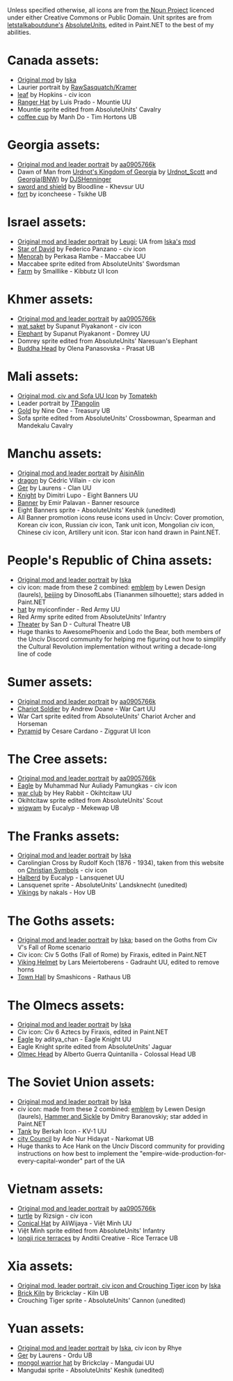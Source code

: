 Unless specified otherwise, all icons are from [the Noun Project](https://thenounproject.com) licenced under either Creative Commons or Public Domain.
Unit sprites are from [letstalkaboutdune's](https://github.com/letstalkaboutdune) [AbsoluteUnits](https://github.com/letstalkaboutdune/AbsoluteUnits), edited in Paint.NET to the best of my abilities.

# Canada assets:
* [Original mod](https://steamcommunity.com/sharedfiles/filedetails/?id=2957634921) by [Iska](https://steamcommunity.com/profiles/76561198033595020)
* Laurier portrait by [RawSasquatch/Kramer](https://steamcommunity.com/id/aquaticsasquatch)
* [leaf](https://thenounproject.com/icon/leaf-930479/) by Hopkins - civ icon
* [Ranger Hat](https://thenounproject.com/icon/ranger-hat-232274/) by Luis Prado - Mountie UU
* Mountie sprite edited from AbsoluteUnits' Cavalry
* [coffee cup](https://thenounproject.com/icon/coffee-cup-7717543/) by Manh Do - Tim Hortons UB

# Georgia assets:
* [Original mod and leader portrait](https://steamcommunity.com/sharedfiles/filedetails/?id=1599041279) by [aa0905766k](https://steamcommunity.com/profiles/76561198092299986)
* Dawn of Man from [Urdnot's Kingdom of Georgia](https://steamcommunity.com/sharedfiles/filedetails/?id=1790625195) by [Urdnot_Scott](https://steamcommunity.com/id/urdnotscott) and [Georgia(BNW)](https://steamcommunity.com/sharedfiles/filedetails/?id=142421249) by [DJSHenninger](https://steamcommunity.com/profiles/76561198046958746)
* [sword and shield](https://thenounproject.com/icon/sword-and-shield-7344578/) by Bloodline - Khevsur UU
* [fort](https://thenounproject.com/icon/fort-3758668/) by iconcheese - Tsikhe UB

# Israel assets:
* [Original mod and leader portrait](https://steamcommunity.com/sharedfiles/filedetails/?id=175924953) by [Leugi](https://steamcommunity.com/profiles/76561198082179827); UA from [Iska's](https://steamcommunity.com/profiles/76561198033595020) [mod](https://steamcommunity.com/sharedfiles/filedetails/?id=3011960905)
* [Star of David](https://thenounproject.com/icon/star-of-david-302651/) by Federico Panzano - civ icon
* [Menorah](https://thenounproject.com/icon/menorah-7533223/) by Perkasa Rambe - Maccabee UU
* Maccabee sprite edited from AbsoluteUnits' Swordsman
* [Farm](https://thenounproject.com/icon/farm-2162958/) by Smalllike - Kibbutz UI Icon

# Khmer assets:
* [Original mod and leader portrait](https://steamcommunity.com/sharedfiles/filedetails/?id=3367487902) by [aa0905766k](https://steamcommunity.com/profiles/76561198092299986)
* [wat saket](https://thenounproject.com/icon/wat-saket-7910205/) by Supanut Piyakanont - civ icon
* [Elephant](https://thenounproject.com/icon/elephant-7910167/) by Supanut Piyakanont - Domrey UU
* Domrey sprite edited from AbsoluteUnits' Naresuan's Elephant
* [Buddha Head](https://thenounproject.com/icon/buddha-head-1894916/) by Olena Panasovska - Prasat UB

# Mali assets:
* [Original mod, civ and Sofa UU Icon](https://steamcommunity.com/sharedfiles/filedetails/?id=120687024) by [Tomatekh](https://steamcommunity.com/profiles/76561198030695962)
* Leader portrait by [TPangolin](https://steamcommunity.com/id/TPangolin)
* [Gold](https://thenounproject.com/icon/gold-2916318/) by Nine One - Treasury UB
* Sofa sprite edited from AbsoluteUnits' Crossbowman, Spearman and Mandekalu Cavalry

# Manchu assets:
* [Original mod and leader portrait](https://steamcommunity.com/sharedfiles/filedetails/?id=2380047907) by [AisinAlin](https://steamcommunity.com/profiles/76561198058962738)
* [dragon](https://thenounproject.com/icon/dragon-2349040/) by Cédric Villain - civ icon
* [Ger](https://thenounproject.com/icon/ger-5860006/) by Laurens - Clan UU
* [Knight](https://thenounproject.com/icon/knight-6567383/) by Dimitri Lupo - Eight Banners UU
* [Banner](https://thenounproject.com/icon/banner-866282/) by Emir Palavan - Banner resource
* Eight Banners sprite - AbsoluteUnits' Keshik (unedited)
* All Banner promotion icons reuse icons used in Unciv: Cover promotion, Korean civ icon, Russian civ icon, Tank unit icon, Mongolian civ icon, Chinese civ icon, Artillery unit icon. Star icon hand drawn in Paint.NET.

# People's Republic of China assets:
* [Original mod and leader portrait](https://steamcommunity.com/sharedfiles/filedetails/?id=2821568960) by [Iska](https://steamcommunity.com/profiles/76561198033595020)
* civ icon: made from these 2 combined: [emblem](https://thenounproject.com/icon/emblem-7924158/) by Lewen Design (laurels), [beijing](https://thenounproject.com/icon/beijing-1039280/) by DinosoftLabs (Tiananmen silhouette); stars added in Paint.NET
* [hat](https://thenounproject.com/icon/hat-3838084/) by myiconfinder - Red Army UU
* Red Army sprite edited from AbsoluteUnits' Infantry
* [Theater](https://thenounproject.com/icon/theater-7820341/) by San D - Cultural Theatre UB
* Huge thanks to AwesomePhoenix and Lodo the Bear, both members of the Unciv Discord community for helping me figuring out how to simplify the Cultural Revolution implementation without writing a decade-long line of code

# Sumer assets:
* [Original mod and leader portrait](https://steamcommunity.com/sharedfiles/filedetails/?id=3339754410) by [aa0905766k](https://steamcommunity.com/profiles/76561198092299986)
* [Chariot Soldier](https://thenounproject.com/icon/chariot-soldier-1189932/) by Andrew Doane - War Cart UU
* War Cart sprite edited from AbsoluteUnits' Chariot Archer and Horseman
* [Pyramid](https://thenounproject.com/icon/pyramid-11905/) by Cesare Cardano - Ziggurat UI Icon

# The Cree assets:
* [Original mod and leader portrait](https://steamcommunity.com/sharedfiles/filedetails/?id=3357775258) by [aa0905766k](https://steamcommunity.com/profiles/76561198092299986)
* [Eagle](https://thenounproject.com/icon/eagle-7150169/) by Muhammad Nur Auliady Pamungkas - civ icon
* [war club](https://thenounproject.com/icon/war-club-3571403/) by Hey Rabbit - Okihtcitaw UU
* Okihtcitaw sprite edited from AbsoluteUnits' Scout
* [wigwam](https://thenounproject.com/icon/wigwam-3155038/) by Eucalyp - Mekewap UB

# The Franks assets:
* [Original mod and leader portrait](https://steamcommunity.com/sharedfiles/filedetails/?id=2956290570) by [Iska](https://steamcommunity.com/profiles/76561198033595020)
* Carolingian Cross by Rudolf Koch (1876 - 1934), taken from this website on [Christian Symbols](https://catholic-resources.org/Art/Koch-ChristianSymbols.htm) - civ icon
* [Halberd](https://thenounproject.com/icon/halberd-4686448/) by Eucalyp - Lansquenet UU
* Lansquenet sprite - AbsoluteUnits' Landsknecht (unedited)
* [Vikings](https://thenounproject.com/icon/vikings-4761695/) by nakals - Hov UB

# The Goths assets:
* [Original mod and leader portrait](https://steamcommunity.com/sharedfiles/filedetails/?id=2234944622) by [Iska](https://steamcommunity.com/profiles/76561198033595020); based on the Goths from Civ V's Fall of Rome scenario
* Civ icon: Civ 5 Goths (Fall of Rome) by Firaxis, edited in Paint.NET
* [Viking Helmet](https://thenounproject.com/icon/viking-helmet-6465466/) by Lars Meiertoberens - Gadrauht UU, edited to remove horns
* [Town Hall](https://thenounproject.com/icon/town-hall-1152498/) by Smashicons - Rathaus UB

# The Olmecs assets:
* [Original mod and leader portrait](https://steamcommunity.com/sharedfiles/filedetails/?id=2829113891) by [Iska](https://steamcommunity.com/profiles/76561198033595020)
* Civ icon: Civ 6 Aztecs by Firaxis, edited in Paint.NET
* [Eagle](https://thenounproject.com/icon/eagle-7961537/) by aditya_chan - Eagle Knight UU
* Eagle Knight sprite edited from AbsoluteUnits' Jaguar
* [Olmec Head](https://thenounproject.com/icon/olmec-head-199851/) by Alberto Guerra Quintanilla - Colossal Head UB

# The Soviet Union assets:
* [Original mod and leader portrait](https://steamcommunity.com/sharedfiles/filedetails/?id=2475956936) by [Iska](https://steamcommunity.com/profiles/76561198033595020)
* civ icon: made from these 2 combined: [emblem](https://thenounproject.com/icon/emblem-7924158/) by Lewen Design (laurels), [Hammer and Sickle](https://thenounproject.com/icon/hammer-and-sickle-1367667/) by Dmitry Baranovskiy; star added in Paint.NET
* [Tank](https://thenounproject.com/icon/tank-7588769/) by Berkah Icon - KV-1 UU
* [city Council](https://thenounproject.com/icon/city-council-3955210/) by Ade Nur Hidayat - Narkomat UB
* Huge thanks to Ace Hank on the Unciv Discord community for providing instructions on how best to implement the "empire-wide-production-for-every-capital-wonder" part of the UA

# Vietnam assets:
* [Original mod and leader portrait](https://steamcommunity.com/sharedfiles/filedetails/?id=3315291126) by [aa0905766k](https://steamcommunity.com/profiles/76561198092299986)
* [turtle](https://thenounproject.com/icon/turtle-7747026/) by Rizsign - civ icon
* [Conical Hat](https://thenounproject.com/icon/conical-hat-1114377/) by AliWijaya - Việt Minh UU
* Việt Minh sprite edited from AbsoluteUnits' Infantry
* [longji rice terraces](https://thenounproject.com/icon/longji-rice-terraces-7175388/) by Anditii Creative - Rice Terrace UB

# Xia assets:
* [Original mod, leader portrait, civ icon and Crouching Tiger icon](https://steamcommunity.com/sharedfiles/filedetails/?id=2234941433) by [Iska](https://steamcommunity.com/profiles/76561198033595020)
* [Brick Kiln](https://thenounproject.com/icon/brick-kiln-5132518/) by Brickclay - Kiln UB
* Crouching Tiger sprite - AbsoluteUnits' Cannon (unedited)

# Yuan assets:
* [Original mod and leader portrait](https://steamcommunity.com/sharedfiles/filedetails/?id=3034869731) by [Iska](https://steamcommunity.com/profiles/76561198033595020), civ icon by Rhye
* [Ger](https://thenounproject.com/icon/ger-254607/) by Laurens - Ordu UB
* [mongol warrior hat](https://thenounproject.com/icon/mongol-warrior-hat-4900692/) by Brickclay - Mangudai UU
* Mangudai sprite - AbsoluteUnits' Keshik (unedited)